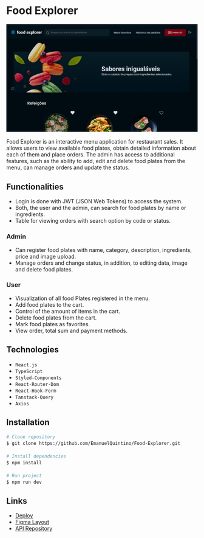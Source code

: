 # Food Explorer

![Food Explorer](./public/images-layout/home.png)

Food Explorer is an interactive menu application for restaurant sales. It allows users to view available food plates, obtain detailed information about each of them and place orders. The admin has access to additional features, such as the ability to add, edit and delete food plates from the menu, can manage orders and update the status.

## Functionalities

- Login is done with JWT (JSON Web Tokens) to access the system.
- Both, the user and the admin, can search for food plates by name or ingredients.
- Table for viewing orders with search option by code or status.

### Admin

- Can register food plates with name, category, description, ingredients, price and image upload.
- Manage orders and change status, in addition, to editing data, image and delete food plates.

### User

- Visualization of all food Plates registered in the menu.
- Add food plates to the cart.
- Control of the amount of items in the cart.
- Delete food plates from the cart.
- Mark food plates as favorites.
- View order, total sum and payment methods.

## Technologies

- `React.js`
- `TypeScript`
- `Styled-Components`
- `React-Router-Dom`
- `React-Hook-Form`
- `Tanstack-Query`
- `Axios`

## Installation

```bash
# Clone repository
$ git clone https://github.com/EmanuelQuintino/Food-Explorer.git

# Install dependencies
$ npm install

# Run project
$ npm run dev
```

## Links

- [Deploy](https://project-food-explorer.netlify.app/)
- [Figma Layout](https://www.figma.com/community/file/1196874589259687769/food-explorer-v2)
- [API Repository](https://github.com/EmanuelQuintino/Food-Explorer-API)
